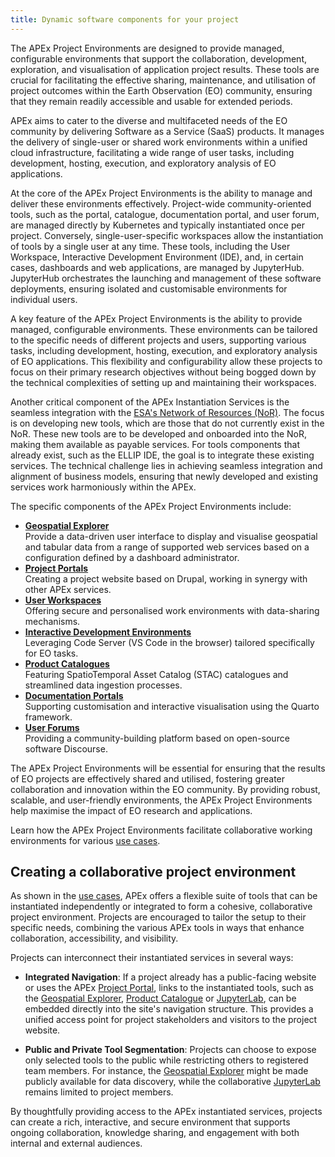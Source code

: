 ```yaml
---
title: Dynamic software components for your project
---
```


The APEx Project Environments are designed to provide managed, configurable environments that support the collaboration,
development, exploration, and visualisation of application project results. These tools are crucial for facilitating the
effective sharing, maintenance, and utilisation of project outcomes within the Earth Observation (EO) community,
ensuring that they remain readily accessible and usable for extended periods.

APEx aims to cater to the diverse and multifaceted needs of the EO community by delivering Software as a Service (SaaS)
products. It manages the delivery of single-user or shared work environments within a unified cloud infrastructure,
facilitating a wide range of user tasks, including development, hosting, execution, and exploratory analysis of EO
applications.

At the core of the APEx Project Environments is the ability to manage and deliver these environments effectively. Project-wide
community-oriented tools, such as the portal, catalogue, documentation portal, and user forum, are managed directly by
Kubernetes and typically instantiated once per project. Conversely, single-user-specific workspaces allow the
instantiation of tools by a single user at any time. These tools, including the User Workspace, Interactive Development
Environment (IDE), and, in certain cases, dashboards and web applications, are managed by JupyterHub. JupyterHub
orchestrates the launching and management of these software deployments, ensuring isolated and customisable environments
for individual users.

A key feature of the APEx Project Environments is the ability to provide managed, configurable environments. These environments
can be tailored to the specific needs of different projects and users, supporting various tasks, including development,
hosting, execution, and exploratory analysis of EO applications. This flexibility and configurability allow these
projects to focus on their primary research objectives without being bogged down by the technical complexities of
setting up and maintaining their workspaces.

Another critical component of the APEx Instantiation Services is the seamless integration with
the [ESA's Network of Resources (NoR)](https://portfolio.nor-discover.org/). The focus is on developing new tools, which
are those that do not currently exist in the NoR. These new tools are to be developed and onboarded into the NoR, making
them available as payable services. For tools components that already exist, such as the ELLIP IDE, the goal is to
integrate these existing services. The technical challenge lies in achieving seamless integration and alignment of
business models, ensuring that newly developed and existing services work harmoniously within the APEx.

The specific components of the APEx Project Environments include:

* **[Geospatial Explorer](geospatial_explorer.md)**\
  Provide a data-driven user interface to display and visualise geospatial and tabular data from a range of supported
  web services based on a configuration defined by a dashboard administrator.
* **[Project Portals](project_portal.md)**\
  Creating a project website based on Drupal, working in synergy with other APEx services.
* [**User Workspaces**](user_workspace.md)\
  Offering secure and personalised work environments with data-sharing mechanisms.
* [**Interactive Development Environments**](ide.md)\
  Leveraging Code Server (VS Code in the browser) tailored specifically for EO tasks.
* [**Product Catalogues**](catalog.qmd)\
  Featuring SpatioTemporal Asset Catalog (STAC) catalogues and streamlined data ingestion processes.
* [**Documentation Portals**](documentation.qmd)\
  Supporting customisation and interactive visualisation using the Quarto framework.
* [**User Forums**](forum.md)\
  Providing a community-building platform based on open-source software Discourse.

The APEx Project Environments will be essential for ensuring that the results of EO projects are effectively shared and
utilised, fostering greater collaboration and innovation within the EO community. By providing robust, scalable, and
user-friendly environments, the APEx Project Environments help maximise the impact of EO research and applications.

Learn how the APEx Project Environments facilitate collaborative working environments for various [use cases](./usecases.qmd).

## Creating a collaborative project environment

As shown in the [use cases](./usecases.qmd), APEx offers a flexible suite of tools that can be instantiated independently
or integrated to form a cohesive, collaborative project environment. Projects are encouraged to tailor the setup to their
specific needs, combining the various APEx tools in ways that enhance collaboration, accessibility, and visibility.

Projects can interconnect their instantiated services in several ways:

* **Integrated Navigation**: If a project already has a public-facing website or uses the APEx
[Project Portal](./project_portal.md), links to the instantiated tools, such as the
[Geospatial Explorer](./geospatial_explorer.md), [Product Catalogue](./catalog.qmd) or [JupyterLab](./ide.md), can be
embedded directly into the site's navigation structure. This provides a unified access point for project stakeholders
and visitors to the project website.

* **Public and Private Tool Segmentation**: Projects can choose to expose only selected tools to the public while
restricting others to registered team members. For instance, the [Geospatial Explorer](./geospatial_explorer.md) might be
made publicly available for data discovery, while the collaborative [JupyterLab](./ide.md) remains limited to project members.

By thoughtfully providing access to the APEx instantiated services, projects can create a rich, interactive, and secure
environment that supports ongoing collaboration, knowledge sharing, and engagement with both internal and external audiences.
